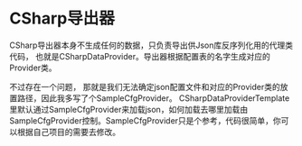 # CSharp导出器

CSharp导出器本身不生成任何的数据，只负责导出供Json库反序列化用的代理类代码，
也就是CSharpDataProvider。导出器根据配置表的名字生成对应的Provider类。

不过存在一个问题，
那就是我们无法确定json配置文件和对应的Provider类的放置路径，因此我多写了个SampleCfgProvider。
CSharpDataProviderTemplate里默认通过SampleCfgProvider来加载json，如何加载去哪里加载由
SampleCfgProvider控制。SampleCfgProvider只是个参考，代码很简单，你可以根据自己项目的需要去修改。
